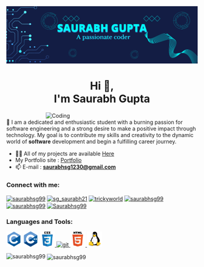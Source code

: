 <img src = "banner.png"/>
<h1 align="center">Hi 👋,<br> I'm Saurabh Gupta </h1>

<img src="https://user-images.githubusercontent.com/55389276/140866485-8fb1c876-9a8f-4d6a-98dc-08c4981eaf70.gif" align ="right" width ="400" alt = "Coding"/>
<br>
🌱 I am a dedicated and enthusiastic student with a burning passion for software engineering and a strong desire to make a positive impact through technology. My goal is to contribute my skills and creativity to the dynamic world of 𝐬𝐨𝐟𝐭𝐰𝐚𝐫𝐞 development and begin a fulfilling career journey.

- 👨‍💻 All of my projects are available [ Here ](https://github.com/saurabhsg99?tab=repositories)
- My Portfolio site : [Portfolio](https://portfolio-saurabhsg.netlify.app/)
- 📫 E-mail : **saurabhsg1230@gmail.com**

 <!--- ⚡ Fun fact **I'm an Introvert 🤗** ---> 

<h3 align="left">Connect with me:</h3>
<p align="left">
<a href="https://linkedin.com/in/saurabhsg99" target="blank"><img align="center" src="https://raw.githubusercontent.com/rahuldkjain/github-profile-readme-generator/master/src/images/icons/Social/linked-in-alt.svg" alt="saurabhsg99" height="30" width="40" /></a>
<a href="https://instagram.com/sg_saurabh21" target="blank"><img align="center" src="https://raw.githubusercontent.com/rahuldkjain/github-profile-readme-generator/master/src/images/icons/Social/instagram.svg" alt="sg_saurabh21" height="30" width="40" /></a>
<a href="https://www.youtube.com/c/trickyworld" target="blank"><img align="center" src="https://raw.githubusercontent.com/rahuldkjain/github-profile-readme-generator/master/src/images/icons/Social/youtube.svg" alt="trickyworld" height="30" width="40" /></a>
<a href="https://www.leetcode.com/saurabhsg99" target="blank"><img align="center" src="https://raw.githubusercontent.com/rahuldkjain/github-profile-readme-generator/master/src/images/icons/Social/leet-code.svg" alt="saurabhsg99" height="30" width="40" /></a>
<a href="https://auth.geeksforgeeks.org/user/saurabhsg99" target="blank"><img align="center" src="https://raw.githubusercontent.com/rahuldkjain/github-profile-readme-generator/master/src/images/icons/Social/geeks-for-geeks.svg" alt="saurabhsg99" height="30" width="40" /></a>
<a href="https://discord.gg/Saurabhsg99" target="blank"><img align="center" src="https://raw.githubusercontent.com/rahuldkjain/github-profile-readme-generator/master/src/images/icons/Social/discord.svg" alt="Saurabhsg99" height="30" width="40" /></a>
</p>

<h3 align="left">Languages and Tools:</h3>
<p align="left"> <img src="https://raw.githubusercontent.com/devicons/devicon/master/icons/c/c-original.svg" alt="c" width="40" height="40" title ="C Language"/> 
<img src="https://raw.githubusercontent.com/devicons/devicon/master/icons/cplusplus/cplusplus-original.svg" alt="cplusplus" width="40" height="40" title="C++ Language"/> </a> <a href="https://www.w3schools.com/css/" target="_blank" rel="noreferrer"> <img src="https://raw.githubusercontent.com/devicons/devicon/master/icons/css3/css3-original-wordmark.svg" alt="css3" width="40" height="40"/> </a> <a href="https://git-scm.com/" target="_blank" rel="noreferrer"> <img src="https://www.vectorlogo.zone/logos/git-scm/git-scm-icon.svg" alt="git" width="40" height="40"/> </a> <a href="https://www.w3.org/html/" target="_blank" rel="noreferrer"> <img src="https://raw.githubusercontent.com/devicons/devicon/master/icons/html5/html5-original-wordmark.svg" alt="html5" width="40" height="40"/> </a> <a href="https://www.linux.org/" target="_blank" rel="noreferrer"> <img src="https://raw.githubusercontent.com/devicons/devicon/master/icons/linux/linux-original.svg" alt="linux" width="40" height="40"/> </a> </p>

<p><img align="left" src="https://github-readme-stats.vercel.app/api/top-langs?username=saurabhsg99&show_icons=true&locale=en&layout=compact" alt="saurabhsg99" /></p>

<p>&nbsp;<img align="center" src="https://github-readme-stats.vercel.app/api?username=saurabhsg99&show_icons=true&locale=en" alt="saurabhsg99" /></p>

